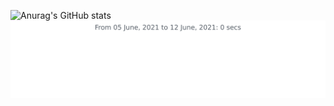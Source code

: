 ![Anurag's GitHub stats](https://github-readme-stats.vercel.app/api?username=MagnasiePro&count_private=true&show_icons=true&theme=tokyonight)
<img src="https://github.com/MagnasiePro/MagnasiePro/blob/main/images/stat.svg" alt="Alternative Text"/>
